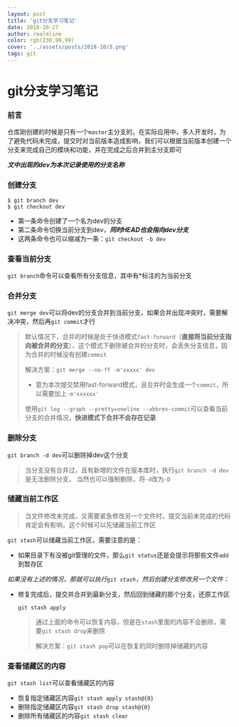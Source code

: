 ```yaml
---
layout: post
title: 'git分支学习笔记'
date: 2018-10-27
author: realmline
color: rgb(238,99,99)
cover: '../assets/posts/2018-10/3.png'
tags: git
---
```


# git分支学习笔记

### 前言

仓库刚创建的时候是只有一个`master`主分支的，在实际应用中，多人开发时，为了避免代码未完成，提交时对当前版本造成影响，我们可以根据当前版本创建一个分支来完成自己的模块和功能，并在完成之后合并到主分支即可

***文中出现的dev为本次记录使用的分支名称***

### 创建分支

```
$ git branch dev
$ git checkout dev
```

- 第一条命令创建了一个名为dev的分支
- 第二条命令切换当前分支到dev，***同时HEAD也会指向dev分支***
- 这两条命令也可以缩减为一条：`git checkout -b dev`

### 查看当前分支

`git branch`命令可以查看所有分支信息，其中有*标注的为当前分支

### 合并分支

`git merge dev`可以将dev的分支合并到当前分支，如果合并出现冲突时，需要解决冲突，然后再`git commit`才行

> 默认情况下，合并的时候是处于快进模式`fast-forward`（**直接将当前分支指向被合并的分支**），这个模式下删除被合并的分支时，会丢失分支信息，因为合并的时候没有创建`commit`
>
> 解决方案：`git merge --no-ff -m'xxxxx' dev`
>
> - 意为本次提交禁用fast-forward模式，且合并时会生成一个`commit`，所以需要加上`-m'xxxxxx'`
>
> 使用`git log --graph --pretty=oneline --abbrev-commit`可以查看当前分支的合并情况，**快进模式下合并不会存在记录**

### 删除分支

`git branch -d dev`可以删除掉dev这个分支

> 当分支没有合并过，且有新增的文件在版本库时，执行`git branch -d dev`是无法删除分支， 当然也可以强制删除，将`-d`改为`-D`

### 储藏当前工作区

> 当文件修改未完成，又需要紧急修改另一个文件时，提交当前未完成的代码肯定会有影响，这个时候可以先储藏当前工作区

`git stash`可以储藏当前工作区，需要注意的是：

- 如果目录下有没被git管理的文件，那么`git status`还是会提示将那些文件`add`到暂存区

*如果没有上述的情况，那就可以执行`git stash`，然后创建分支修改另一个文件：*

- 修复完成后，提交并合并到最新分支，然后回到储藏的那个分支，还原工作区

  ```
  git stash apply
  ```

  > 通过上面的命令可以恢复内容，但是在`stash`里面的内容不会删除，需要`git stash drop`来删除
  >
  > 解决方案：`git stash pop`可以在恢复的同时删除掉储藏的内容

### 查看储藏区的内容

`git stash list`可以查看储藏区的内容

- 恢复指定储藏区内容`git stash apply stash@{0}`
- 删除指定储藏区内容`git stash drop stash@{0} `
- 删除所有储藏区的内容`git stash clear`